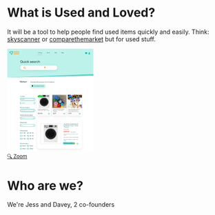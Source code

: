 # What is Used and Loved?

It will be a tool to help people find used items quickly and easily. 
Think: [skyscanner](https://www.skyscanner.net/) or [comparethemarket](https://www.comparethemarket.com/) but for used stuff.

[<img width="200" src="assets/listing-page-thumbnail.png"><br><small>🔍 Zoom</small>](assets/listing-page.png) 



# Who are we?

We're Jess and Davey, 2 co-founders 